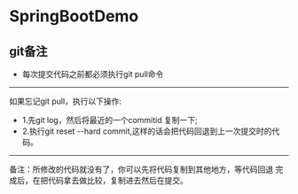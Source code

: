 # SpringBootDemo

## git备注
+ 每次提交代码之前都必须执行git pull命令
---
如果忘记git pull，执行以下操作:
+ 1.先git log，然后将最近的一个commitid 复制一下;
+ 2.执行git reset --hard commit,这样的话会把代码回退到上一次提交时的代码。
----
 备注：所修改的代码就没有了，你可以先将代码复制到其他地方，等代码回退 完成后，在把代码拿去做比较，复制进去然后在提交。
